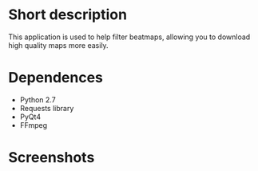 # Short description

This application is used to help filter beatmaps, allowing you to download high quality maps more easily.

# Dependences

* Python 2.7
* Requests library
* PyQt4
* FFmpeg

# Screenshots

